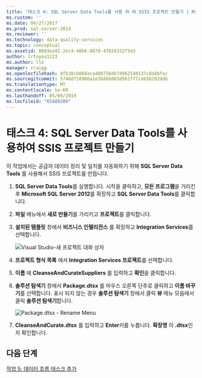 ```yaml
---
title: '태스크 4: SQL Server Data Tools를 사용 하 여 SSIS 프로젝트 만들기 | Microsoft Docs'
ms.custom: ''
ms.date: 04/27/2017
ms.prod: sql-server-2014
ms.reviewer: ''
ms.technology: data-quality-services
ms.topic: conceptual
ms.assetid: 8603ea91-2ec4-40b6-8070-4f824332f5d3
author: lrtoyou1223
ms.author: lle
manager: craigg
ms.openlocfilehash: 8fb38cb068aca480756db7d962540137c8d4bfac
ms.sourcegitcommit: 5748d710960a1e3b8bb003d561ff7ceb56202ddb
ms.translationtype: MT
ms.contentlocale: ko-KR
ms.lasthandoff: 05/09/2019
ms.locfileid: "65489200"
---
```

# <a name="task-4-creating-an-ssis-project-using-sql-server-data-tools"></a>태스크 4: SQL Server Data Tools를 사용하여 SSIS 프로젝트 만들기
  이 작업에서는 공급자 데이터 정리 및 일치를 자동화하기 위해 **SQL Server Data Tools** 를 사용해서 SSIS 프로젝트를 만듭니다.  
  
1.  **SQL Server Data Tools**를 실행합니다. 시작을 클릭하고, **모든 프로그램**을 가리킨 후 **Microsoft SQL Server 2012**를 확장하고 **SQL Server Data Tools**를 클릭합니다.  
  
2.  **파일** 메뉴에서 **새로 만들기**를 가리키고 **프로젝트**를 클릭합니다.  
  
3.  **설치된 템플릿** 창에서 **비즈니스 인텔리전스** 를 확장하고 **Integration Services**를 선택합니다.  
  
     ![Visual Studio-새 프로젝트 대화 상자](../../2014/tutorials/media/et-creatinganssisprojectusingsqlsdt-01.jpg "Visual Studio-새 프로젝트 대화 상자")  
  
4.  **프로젝트 형식 목록** 에서 **Integration Services 프로젝트**를 선택합니다.  
  
5.  **이름** 에 **CleanseAndCurateSuppliers** 를 입력하고 **확인**을 클릭합니다.  
  
6.  **솔루션 탐색기** 창에서 **Package.dtsx** 를 마우스 오른쪽 단추로 클릭하고 **이름 바꾸기**를 선택합니다. 표시 되지 않는 경우 **솔루션 탐색기** 창에서 클릭 **뷰** 메뉴 모음에서 클릭 **솔루션 탐색기**합니다.  
  
     ![Package.dtsx - Rename Menu](../../2014/tutorials/media/et-creatinganssisprojectusingsqlsdt-02.jpg "Package.dtsx - Rename Menu")  
  
7.  **CleanseAndCurate.dtsx** 를 입력하고 **Enter**키를 누릅니다. **확장명** 이 **.dtsx**인지 확인합니다.  
  
## <a name="next-step"></a>다음 단계  
 [작업 5: 데이터 흐름 태스크 추가](task-5-adding-data-flow-task.md)  
  
  
